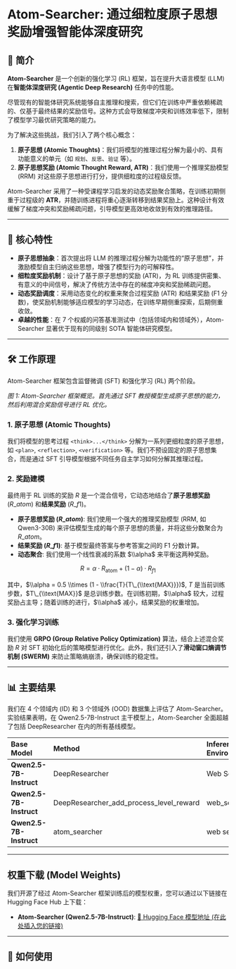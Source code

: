 # Atom-Searcher: 通过细粒度原子思想奖励增强智能体深度研究

## 📖 简介

**Atom-Searcher** 是一个创新的强化学习 (RL) 框架，旨在提升大语言模型 (LLM) 在**智能体深度研究 (Agentic Deep Research)** 任务中的性能。

尽管现有的智能体研究系统能够自主推理和搜索，但它们在训练中严重依赖稀疏的、仅基于最终结果的奖励信号。这种方式会导致梯度冲突和训练效率低下，限制了模型学习最优研究策略的能力。

为了解决这些挑战，我们引入了两个核心概念：

1.  **原子思想 (Atomic Thoughts)**：我们将模型的推理过程分解为最小的、具有功能意义的单元（如 `规划`、`反思`、`验证` 等）。
2.  **原子思想奖励 (Atomic Thought Reward, ATR)**：我们使用一个推理奖励模型 (RRM) 对这些原子思想进行打分，提供细粒度的过程级反馈。

Atom-Searcher 采用了一种受课程学习启发的动态奖励聚合策略，在训练初期侧重于过程级的 **ATR**，并随训练进程将重心逐渐转移到结果奖励上。这种设计有效缓解了梯度冲突和奖励稀疏问题，引导模型更高效地收敛到有效的推理路径。

-----

## 🚀 核心特性

  * **原子思想抽象**：首次提出将 LLM 的推理过程分解为功能性的“原子思想”，并激励模型自主归纳这些思想，增强了模型行为的可解释性。
  * **细粒度奖励机制**：设计了基于原子思想的奖励 (ATR)，为 RL 训练提供密集、有意义的中间信号，解决了传统方法中存在的梯度冲突和奖励稀疏问题。
  * **动态奖励调度**：采用动态变化的权重来聚合过程奖励 (ATR) 和结果奖励 (F1 分数)，使奖励机制能够适应模型的学习动态，在训练早期侧重探索，后期侧重收敛。
  * **卓越的性能**：在 7 个权威的问答基准测试中（包括领域内和领域外），Atom-Searcher 显著优于现有的同级别 SOTA 智能体研究模型。

-----

## 🛠️ 工作原理

Atom-Searcher 框架包含监督微调 (SFT) 和强化学习 (RL) 两个阶段。

*图 1: Atom-Searcher 框架概览。首先通过 SFT 教授模型生成原子思想的能力，然后利用混合奖励信号进行 RL 优化。*

### 1\. 原子思想 (Atomic Thoughts)

我们将模型的思考过程 `<think>...</think>` 分解为一系列更细粒度的原子思想，如 `<plan>`, `<reflection>`, `<verification>` 等。我们不预设固定的原子思想集合，而是通过 SFT 引导模型根据不同任务自主学习如何分解其推理过程。

### 2\. 奖励建模

最终用于 RL 训练的奖励 $R$ 是一个混合信号，它动态地结合了**原子思想奖励** ($R\_{atom}$) 和**结果奖励** ($R\_{f1}$)。

  - **原子思想奖励 ($R\_{atom}$)**: 我们使用一个强大的推理奖励模型 (RRM, 如 Qwen3-30B) 来评估模型生成的每个原子思想的质量，并将这些分数聚合为 $R\_{atom}$。
  - **结果奖励 ($R\_{f1}$)**: 基于模型最终答案与参考答案之间的 F1 分数计算。
  - **动态聚合**: 我们使用一个线性衰减的系数 $\\alpha$ 来平衡这两种奖励。

$$R = \alpha \cdot R_{\text{atom}} + (1 - \alpha) \cdot R_{f1}$$

其中，$\\alpha = 0.5 \\times (1 - \\frac{T}{T\_{\\text{MAX}}})$, $T$ 是当前训练步数，$T\_{\\text{MAX}}$ 是总训练步数。在训练初期，$\\alpha$ 较大，过程奖励占主导；随着训练的进行，$\\alpha$ 减小，结果奖励的权重增加。

### 3\. 强化学习训练

我们使用 **GRPO (Group Relative Policy Optimization)** 算法，结合上述混合奖励 $R$ 对 SFT 初始化后的策略模型进行优化。此外，我们还引入了**滑动窗口熵调节机制 (SWERM)** 来防止策略熵崩溃，确保训练的稳定性。

-----

## 📊 主要结果

我们在 4 个领域内 (ID) 和 3 个领域外 (OOD) 数据集上评估了 Atom-Searcher。实验结果表明，在 Qwen2.5-7B-Instruct 主干模型上，Atom-Searcher 全面超越了包括 DeepResearcher 在内的所有基线模型。

| Base Model | Method | Inference Environment | NQ | TQ | HotpotQA | 2Wiki | Musique | Bamboogle | PopQA | agg |
| :--- | :--- | :--- | :--- | :--- | :--- | :--- | :--- | :--- | :--- | :--- |
| **Qwen2.5-7B-Instruct** | DeepResearcher | Web Search | 39.6 | 78.4 | 52.8 | 59.7 | 27.1 | 71.0 | 48.5 | 53.9 |
| **Qwen2.5-7B-Instruct** | DeepResearcher\_add\_process\_level\_reward | web\_search | 40.1 | 78.2 | 53.5 | 60.0 | 25.7 | 70.5 | 48.8 | 53.8 |
| **Qwen2.5-7B-Instruct** | atom\_searcher | web search | 43.8 | 81.8 | 55.7 | 64.6 | 27.6 | 70.7 | 50.3 | 56.4 |

-----

## 权重下载 (Model Weights)

我们开源了经过 Atom-Searcher 框架训练后的模型权重，您可以通过以下链接在 Hugging Face Hub 上下载：

  - **Atom-Searcher (Qwen2.5-7B-Instruct)**: [🤗 Hugging Face 模型地址 (在此处插入您的链接)](https://www.google.com/search?q=https://huggingface.co/your-username/your-model-name)

-----

## 🚀 如何使用